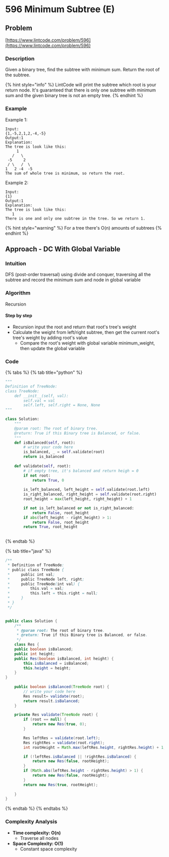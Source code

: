 # 596 Minimum Subtree \(E\)

## Problem

[https://www.lintcode.com/problem/596](https://www.lintcode.com/problem/596)

### Description

Given a binary tree, find the subtree with minimum sum. Return the root of the subtree.

{% hint style="info" %}
LintCode will print the subtree which root is your return node. It's guaranteed that there is only one subtree with minimum sum and the given binary tree is not an empty tree.
{% endhint %}

### Example

Example 1:

```text
Input:
{1,-5,2,1,2,-4,-5}
Output:1
Explanation:
The tree is look like this:
     1
   /   \
 -5     2
 / \   /  \
1   2 -4  -5 
The sum of whole tree is minimum, so return the root.
```

Example 2:

```text
Input:
{1}
Output:1
Explanation:
The tree is look like this:
   1
There is one and only one subtree in the tree. So we return 1.
```

{% hint style="warning" %}
For a tree there's O\(n\) amounts of subtrees
{% endhint %}

## Approach - DC With Global Variable

### Intuition

DFS \(post-order traversal\) using divide and conquer, traversing all the subtree and record the minimum sum and node in global variable 

### Algorithm

Recursion 

#### Step by step 

* Recursion input the root and return that root's tree's weight
* Calculate the weight from left/right subtree, then get the current root's tree's weight by adding root's value
  * Compare the root's weight with global variable minimum\_weight, then update the global variable 

### Code

{% tabs %}
{% tab title="python" %}
```python
"""
Definition of TreeNode:
class TreeNode:
    def __init__(self, val):
        self.val = val
        self.left, self.right = None, None
"""

class Solution:
    """
    @param root: The root of binary tree.
    @return: True if this Binary tree is Balanced, or false.
    """
    def isBalanced(self, root):
        # write your code here
        is_balanced, _ = self.validate(root)
        return is_balanced
    
    def validate(self, root):
        # if empty tree, it's balanced and return heigh = 0
        if not root:
            return True, 0
        
        is_left_balanced, left_height = self.validate(root.left)
        is_right_balanced, right_height = self.validate(root.right)
        root_height = max(left_height, right_height) + 1

        if not is_left_balanced or not is_right_balanced: 
            return False, root_height
        if abs(left_height - right_height) > 1:
            return False, root_height
        return True, root_height
        

```
{% endtab %}

{% tab title="java" %}
```java
/**
 * Definition of TreeNode:
 * public class TreeNode {
 *     public int val;
 *     public TreeNode left, right;
 *     public TreeNode(int val) {
 *         this.val = val;
 *         this.left = this.right = null;
 *     }
 * }
 */


public class Solution {
    /**
     * @param root: The root of binary tree.
     * @return: True if this Binary tree is Balanced, or false.
     */
    class Res {
    public boolean isBalanced;
    public int height;
    public Res(boolean isBalanced, int height) {
        this.isBalanced = isBalanced;
        this.height = height;
    }
}
    
    public boolean isBalanced(TreeNode root) {
        // write your code here
        Res result= validate(root);
        return result.isBalanced;
    }

    private Res validate(TreeNode root) {
        if (root == null) {
            return new Res(true, 0);
        }

        Res leftRes = validate(root.left);
        Res rightRes = validate(root.right);
        int rootHeight = Math.max(leftRes.height, rightRes.height) + 1;

        if (!leftRes.isBalanced || !rightRes.isBalanced) {
            return new Res(false, rootHeight);
        }
        if (Math.abs(leftRes.height - rightRes.height) > 1) {
            return new Res(false, rootHeight);
        }
        return new Res(true, rootHeight);
        
    }
}
```
{% endtab %}
{% endtabs %}

### Complexity Analysis

* **Time complexity: O\(n\)**
  * Traverse all nodes 
* **Space Complexity: O\(1\)**
  * Constant space complexity 

